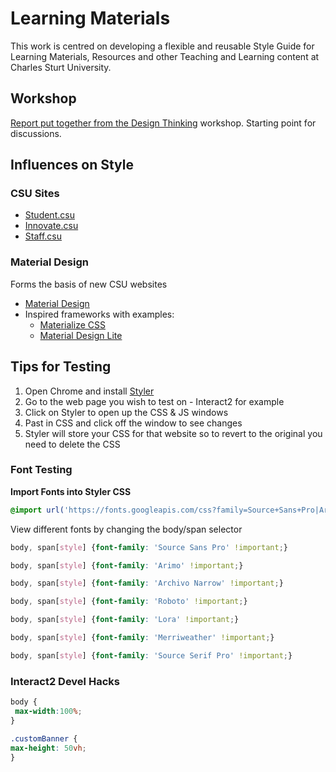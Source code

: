 # Learning Materials

This work is centred on developing a flexible and reusable Style Guide for Learning Materials, Resources and other Teaching and Learning content at Charles Sturt University.

## Workshop

[Report put together from the Design Thinking](https://app.box.com/s/9ujleq2tqqakcjtq08gpdfc73njx0bnh) workshop. Starting point for discussions.

## Influences on Style

### CSU Sites

- [Student.csu](http://student.csu.edu.au)
- [Innovate.csu](http://innovate.csu.edu.au)
- [Staff.csu](http://staff.csu.edu.au)

### Material Design

Forms the basis of new CSU websites

- [Material Design](https://material.io)
- Inspired frameworks with examples:
  - [Materialize CSS](http://materializecss.com)
  - [Material Design Lite](https://getmdl.io/index.html)

## Tips for Testing

1. Open Chrome and install [Styler](https://chrome.google.com/webstore/detail/styler/bogdgcfoocbajfkjjolkmcdcnnellpkb)
2. Go to the web page you wish to test on - Interact2 for example
3. Click on Styler to open up the CSS & JS windows
3. Past in CSS and click off the window to see changes
4. Styler will store your CSS for that website so to revert to the original you need to delete the CSS

### Font Testing

**Import Fonts into Styler CSS**

```CSS
@import url('https://fonts.googleapis.com/css?family=Source+Sans+Pro|Arimo|Archivo+Narrow|Roboto|Lora|Merriweather|Source+Serif+Pro');

```
View different fonts by changing the body/span selector

```css
body, span[style] {font-family: 'Source Sans Pro' !important;}

body, span[style] {font-family: 'Arimo' !important;}

body, span[style] {font-family: 'Archivo Narrow' !important;}

body, span[style] {font-family: 'Roboto' !important;}

body, span[style] {font-family: 'Lora' !important;}

body, span[style] {font-family: 'Merriweather' !important;}

body, span[style] {font-family: 'Source Serif Pro' !important;}

```

### Interact2 Devel Hacks

```css
body {
 max-width:100%;
}

.customBanner {
max-height: 50vh;
}
```
